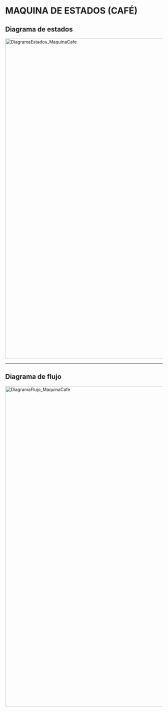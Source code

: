 # MAQUINA DE ESTADOS (CAFÉ)

## Diagrama de estados
<img width="1024" height="1024" alt="DiagramaEstados_MaquinaCafe" src="https://github.com/user-attachments/assets/7e06b8dd-532f-4c44-a109-41005ad7f38d" />

---

## Diagrama de flujo
<img width="1024" height="1024" alt="DiagramaFlujo_MaquinaCafe" src="https://github.com/user-attachments/assets/9394c1f9-4fb0-49cf-8b05-febce4989c4a" />
